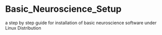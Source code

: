 # Basic_Neuroscience_Setup
a step by step guide for installation of basic neuroscience software under Linux Distribution
